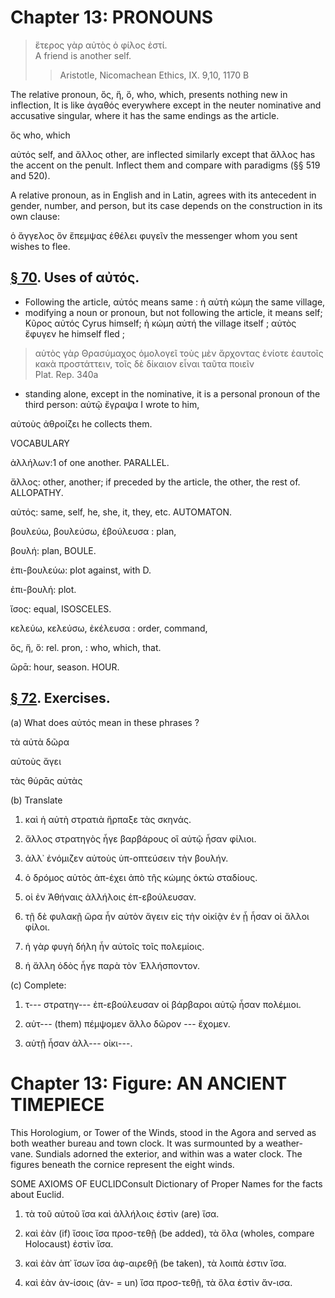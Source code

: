 # Chapter 13: PRONOUNS

>  ἕτερος γὰρ αὐτὸς ὁ φίλος ἐστί.<br/>
>  A friend is another self.<br/>
>> Aristotle, Nicomachean Ethics, IX. 9,10, 1170 B





<div type="textpart" subtype="para" n="67">


The relative pronoun, ὅς, ἥ, ὅ, who, which, presents
nothing new in inflection, It is like ἀγαθός everywhere
except in the neuter nominative and accusative singular,
where it has the same endings as the article.

ὅς who, which

<div type="textpart" subtype="para" n="68">


αὐτός self, and ἄλλος other, are inflected similarly
except that ἄλλος has the accent on the penult. Inflect
them and compare with paradigms (§§ 519 and 520).

<div type="textpart" subtype="para" n="69">


A relative pronoun, as in English and in Latin,
agrees with its antecedent in gender, number, and person,
but its case depends on the construction in its own clause:

ὁ ἄγγελος ὃν ἔπεμψας ἐθέλει φυγεῖν
the messenger whom you sent wishes to flee.

## [§ 70](#para70). Uses of αὐτός.



- Following the article, αὐτός means
same : ἡ αὐτὴ κώμη the same village,
- modifying a noun or pronoun, but not following
the article, it means self; Κῦρος αὐτός Cyrus himself; ἡ κώμη αὐτή the village itself ;
αὐτὸς ἔφυγεν he himself fled ;
>  αὐτὸς γὰρ Θρασύμαχος ὁμολογεῖ τοὺς μὲν ἄρχοντας ἐνίοτε ἑαυτοῖς κακὰ προστάττειν, τοῖς δὲ δίκαιον εἶναι ταῦτα ποιεῖν<br/> <bibl>Plat. Rep. 340a</bibl>

- standing alone, except in the
nominative, it is a personal pronoun of the third person:
αὐτῷ ἔγραψα I wrote to him,

αὐτοὺς ἀθροίζει he collects them.

<pb n="41"/>







<div type="textpart" subtype="para" n="71">


VOCABULARY


<rs type="lemma">ἀλλήλων</rs>:1 of one another. PARALLEL.

<rs type="lemma">ἄλλος</rs>: other, another; if preceded by the article, the other, the rest of. ALLOPATHY.

<rs type="lemma">αὐτός</rs>: same, self, he, she, it, they, etc. AUTOMATON.

<rs type="lemma">βουλεύω</rs>, βουλεύσω, ἐβούλευσα :  plan,

<rs type="lemma">βουλή</rs>: plan, BOULE.

<rs type="lemma">ἐπι-βουλεύω</rs>: plot against, with D.

<rs type="lemma">ἐπι-βουλή</rs>: plot.

<rs type="lemma">ἴσος</rs>: equal, ISOSCELES.

<rs type="lemma">κελεύω</rs>, κελεύσω, ἐκέλευσα : order, command,

<rs type="lemma">ὅς</rs>, ἥ, ὅ: rel. pron, : who, which, that.

<rs type="lemma">ὥρᾱ</rs>: hour, season. HOUR.

## [§ 72](#para72). Exercises.




(a) What does αὐτός mean in these phrases ?

τὰ αὐτὰ δῶρα

αὐτοὺς ἄγει

τὰς θύρᾱς αὐτὰς

(b) Translate

1. καὶ ἡ αὐτὴ στρατιὰ ἥρπαξε τὰς σκηνάς.

2. ἄλλος στρατηγὸς ἦγε βαρβάρους οἳ αὐτῷ ἦσαν φίλιοι.



3. ἀλλ᾽ ἐνόμιζεν αὐτοὺς ὑπ-οπτεύσειν τὴν βουλήν.


4. ὁ δρόμος αὐτὸς ἀπ-έχει ἀπὸ τῆς κώμης ὀκτὼ σταδίους.

5. οἱ ἐν Ἀθήναις ἀλλήλοις ἐπ-εβούλευσαν.

6. τῇ δὲ φυλακῇ ὥρα ἦν αὐτὸν ἄγειν εἰς τὴν οἰκίᾷν ἐν ᾗ ἦσαν οἱ ἄλλοι φίλοι.

7. ἡ γὰρ φυγὴ δήλη ἦν αὐτοῖς τοῖς πολεμίοις.

8. ἡ ἄλλη ὁδὸς ἦγε παρὰ τὸν Ἑλλήσποντον.

(c) Complete:

1. τ--- στρατηγ--- ἐπ-εβούλευσαν οἱ βάρβαροι αὐτῷ ἦσαν πολέμιοι.

2. αὐτ--- (them) πέμψομεν ἄλλο δῶρον --- ἔχομεν.
3. αὐτῇ ἦσαν ἀλλ--- οἰκι---.

<pb n="42"/>

# Chapter 13: Figure: AN ANCIENT TIMEPIECE



This Horologium, or Tower of the Winds, stood in the Agora and served
as both weather bureau and town clock. It was surmounted by a weather-
vane. Sundials adorned the exterior, and within was a water clock. The
figures beneath the cornice represent the eight winds.


<div type="textpart" subtype="para" n="73">


SOME AXIOMS OF EUCLID<note>Consult Dictionary of Proper Names for the facts about Euclid.</note>

1. τὰ τοῦ αὐτοῦ ἴσα καὶ ἀλλήλοις ἐστὶν (are) ἴσα.
2. καὶ ἐὰν (if) ἴσοις ἴσα προσ-τεθῇ (be added), τὰ ὅλα (wholes, compare Holocaust) ἐστὶν ἴσα.

3. καὶ ἐὰν ἀπ᾽ ἴσων ἴσα ἀφ-αιρεθῇ (be taken), τὰ λοιπὰ
ἐστιν ἴσα.

4. καὶ ἐὰν ἀν-ίσοις (ἀν- = un) ἴσα προσ-τεθῇ, τὰ ὅλα
ἐστὶν ἄν-ισα.


<pb n="43"/>





